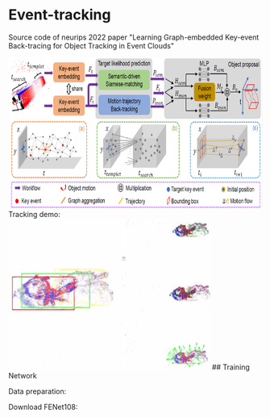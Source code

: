 # Event-tracking
Source code of neurips 2022 paper "Learning Graph-embedded Key-event Back-tracing for Object Tracking in Event Clouds"

<img src="./figures/Pipline.png" width="900"  height="300"/>
Tracking demo:

<img src="./figures/Tracking_Demo.png" width="400" height="300" />
## Training Network

Data preparation:

Download FENet108: [](https://zhangjiqing.com/dataset/)
